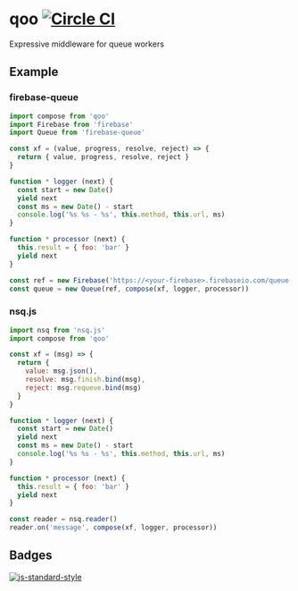 # qoo [![Circle CI](https://circleci.com/gh/hden/qoo.svg?style=svg)](https://circleci.com/gh/hden/qoo)
Expressive middleware for queue workers

## Example

### firebase-queue

```js
import compose from 'qoo'
import Firebase from 'firebase'
import Queue from 'firebase-queue'

const xf = (value, progress, resolve, reject) => {
  return { value, progress, resolve, reject }
}

function * logger (next) {
  const start = new Date()
  yield next
  const ms = new Date() - start
  console.log('%s %s - %s', this.method, this.url, ms)
}

function * processor (next) {
  this.result = { foo: 'bar' }
  yield next
}

const ref = new Firebase('https://<your-firebase>.firebaseio.com/queue')
const queue = new Queue(ref, compose(xf, logger, processor))
```

### nsq.js

```js
import nsq from 'nsq.js'
import compose from 'qoo'

const xf = (msg) => {
  return {
    value: msg.json(),
    resolve: msg.finish.bind(msg),
    reject: msg.requeue.bind(msg)
  }
}

function * logger (next) {
  const start = new Date()
  yield next
  const ms = new Date() - start
  console.log('%s %s - %s', this.method, this.url, ms)
}

function * processor (next) {
  this.result = { foo: 'bar' }
  yield next
}

const reader = nsq.reader()
reader.on('message', compose(xf, logger, processor))
```

## Badges

[![js-standard-style](https://cdn.rawgit.com/feross/standard/master/badge.svg)](https://github.com/feross/standard)
